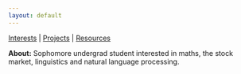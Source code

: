 ```yaml
---
layout: default
---
```


[Interests](ajwadjaved.github.io/about) \| [Projects](ajwadjaved.github.io/project) \| [Resources](ajwadjaved.github.io/resources)

**About:** Sophomore undergrad student interested in maths, the stock market, linguistics and natural language processing.
